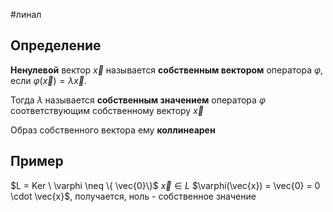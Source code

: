 #линал 
## Определение
**Ненулевой** вектор $\vec{x}$ называется **собственным вектором** оператора $\varphi$, если $\varphi(\vec{x}) = \lambda \vec{x}$.

Тогда $\lambda$ называется **собственным значением** оператора $\varphi$ соответствующим собственному вектору $\vec{x}$

Образ собственного вектора ему **коллинеарен** 
## Пример
$L = Ker \ \varphi \neq \{ \vec{0}\}$
$\vec{x} \in L$
$\varphi(\vec{x}) = \vec{0} = 0 \cdot \vec{x}$, получается, ноль - собственное значение